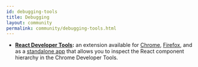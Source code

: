 ```yaml
---
id: debugging-tools
title: Debugging
layout: community
permalink: community/debugging-tools.html
---
```


  * **[React Developer Tools](https://github.com/facebook/react-devtools):** an extension available for [Chrome](https://chrome.google.com/webstore/detail/react-developer-tools/fmkadmapgofadopljbjfkapdkoienihi), [Firefox](https://addons.mozilla.org/firefox/addon/react-devtools/), and as a [standalone app](https://github.com/facebook/react-devtools/tree/master/packages/react-devtools) that allows you to inspect the React component hierarchy in the Chrome Developer Tools.
